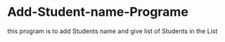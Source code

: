 # Add-Student-name-Programe
this program is to add Students name and give list of Students in the List
